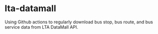 # lta-datamall

Using Github actions to regularly download bus stop, bus route, and bus service data from LTA DataMall API.
